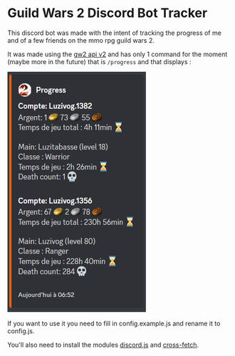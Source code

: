 # Guild Wars 2 Discord Bot Tracker

This discord bot was made with the intent of tracking the progress of me and of a few friends on the mmo rpg guild wars 2. 

It was made using the [gw2 api v2](https://wiki.guildwars2.com/wiki/API:Main) and has only 1 command for the moment (maybe more in the future) that is ``/progress`` and that displays :

![](./images/display_example.png)

If you want to use it you need to fill in config.example.js and rename it to config.js.

You'll also need to install the modules [discord.js](https://www.npmjs.com/package/discord.js) and [cross-fetch](https://www.npmjs.com/package/cross-fetch).
